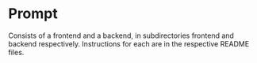 # Prompt

Consists of a frontend and a backend, in subdirectories frontend and backend respectively. Instructions for each are in
the respective README files.
